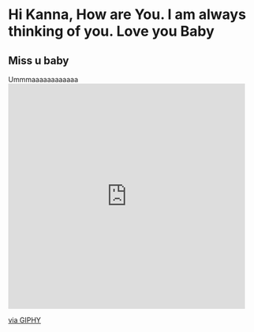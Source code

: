<h1> Hi Kanna, How are You. I am always thinking of you. Love you Baby </h1>
<h2> Miss u baby </h2>
                        Ummmaaaaaaaaaaaa
<iframe src="https://giphy.com/embed/M90mJvfWfd5mbUuULX" width="480" height="456" frameBorder="0" class="giphy-embed" allowFullScreen></iframe><p><a href="https://giphy.com/gifs/love-heart-hearts-M90mJvfWfd5mbUuULX">via GIPHY</a></p>
